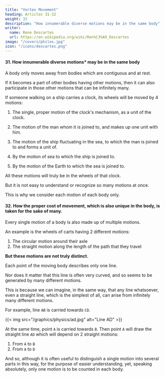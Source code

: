 ```yaml
---
title: "Vortex Movement"
heading: Articles 31-32
weight: 32
description: "How innumerable diverse motions may be in the same body"
writer:
  name: Rene Descartes
  url: https://en.wikipedia.org/wiki/Ren%C3%A9_Descartes
image: "/covers/philos.jpg"
icon: "/icons/descartes.png"
---
```



#### 31. How innumerable diverse motions* may be in the same body

<!-- n n="This is now called Brownian Motion" -->

<!-- But every body also has a certain proper motion of its fibers, since it is understood to  -->

A body only moves away from bodies which are contiguous and at rest.

If it becomes a part of other bodies having other motions, then it can also participate in those other motions that can be infinitely many.

<!-- , if indeed it  -->

If someone walking on a ship carries a clock, its wheels will be moved by 4 motions:

1. The single, proper motion of the clock's mechanism, as a unit of the clock.
<!-- their fibers. -->

2. The motion of the man whom it is joined to, and makes up one unit with him.

<!-- But they will also participate in another [motion], insofar as they are joined to the walking man, composing one part of matter with him,  -->

3. The motion of the ship fluctuating in the sea, to which the man is joined to and forms a unit of. 

4. By the motion of sea to which the ship is joined to.

5. By the motion of the Earth to which the sea is joined to.

 <!-- they are joined to the earth itself, if indeed the whole earth moves.  -->

All these motions will truly be in the wheels of that clock. 

But it is not easy to understand or recognize so many motions at once.

This is why we consider each motion of each body only. 

<!-- , nor can all of them be recognized, it will suffice to consider that single one which is proper to each body. -->



#### 32. How the proper cost of movement, which is also unique in the body, is taken for the sake of many.

Every single motion of a body is also made up of multiple motions.

<!-- , insofar as it is considered to be its own and peculiar to it, can be considered as  -->

An example is the wheels of carts having 2 different motions:

1. The circular motion around their axle
2. The straight motion along the length of the path that they travel

 <!-- along which they are carried -->

**But these motions are not truly distinct.** 

Each point of the moving body describes only one line. 

Nor does it matter that this line is often very curved, and so seems to be generated by many different motions. 

This is because we can imagine, in the same way, that any line whatsoever, even a straight line, which is the simplest of all, can arise from infinitely many different motions. 


For example, line `AB` is carried towards `CD`.

{{< img src="/graphics/physics/ad.jpg" alt="Line AD" >}}

At the same time, point `A` is carried towards `B`. Then point `A` will draw the straight line `AD` which will depend on 2 straight motions:

1. From `A` to `B`
2. From `A` to `D`

<!-- than the curved line which is described by any point of a wheel depends on a circular and a straight motion. -->

And so, although it is often useful to distinguish a single motion into several parts in this way, for the purpose of easier understanding, yet, speaking absolutely, only one motion is to be counted in each body.


